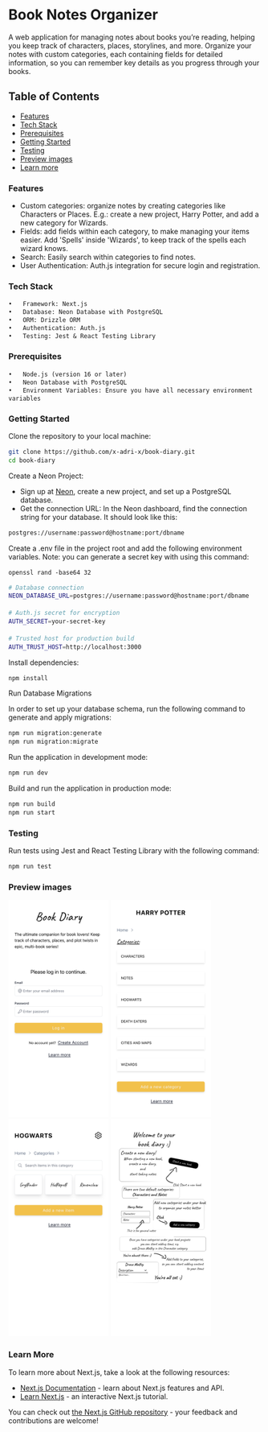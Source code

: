 # Book Notes Organizer

A web application for managing notes about books you’re reading, helping you keep track of characters, places, storylines, and more. Organize your notes with custom categories, each containing fields for detailed information, so you can remember key details as you progress through your books.

## Table of Contents

- [Features](#features)
- [Tech Stack](#tech-stack)
- [Prerequisites](#prerequisites)
- [Getting Started](#getting-started)
- [Testing](#testing)
- [Preview images](#preview-images)
- [Learn more](#learn-more)

### Features

- Custom categories: organize notes by creating categories like Characters or Places. E.g.: create a new project, Harry Potter, and add a new category for Wizards.
- Fields: add fields within each category, to make managing your items easier. Add 'Spells' inside 'Wizards', to keep track of the spells each wizard knows.
- Search: Easily search within categories to find notes.
- User Authentication: Auth.js integration for secure login and registration.

### Tech Stack

    •	Framework: Next.js
    •	Database: Neon Database with PostgreSQL
    •	ORM: Drizzle ORM
    •	Authentication: Auth.js
    •	Testing: Jest & React Testing Library

### Prerequisites

    •	Node.js (version 16 or later)
    •	Neon Database with PostgreSQL
    •	Environment Variables: Ensure you have all necessary environment variables

### Getting Started

Clone the repository to your local machine:

```bash
git clone https://github.com/x-adri-x/book-diary.git
cd book-diary
```

Create a Neon Project:

- Sign up at [Neon](https://neon.tech/), create a new project, and set up a PostgreSQL database.
- Get the connection URL: In the Neon dashboard, find the connection string for your database. It should look like this:

```bash
postgres://username:password@hostname:port/dbname
```

Create a .env file in the project root and add the following environment variables. Note: you can generate a secret key with using this command:

```
openssl rand -base64 32
```

```bash
# Database connection
NEON_DATABASE_URL=postgres://username:password@hostname:port/dbname

# Auth.js secret for encryption
AUTH_SECRET=your-secret-key

# Trusted host for production build
AUTH_TRUST_HOST=http://localhost:3000
```

Install dependencies:

```bash
npm install
```

Run Database Migrations

In order to set up your database schema, run the following command to generate and apply migrations:

```bash
npm run migration:generate
npm run migration:migrate
```

Run the application in development mode:

```bash
npm run dev
```

Build and run the application in production mode:

```bash
npm run build
npm run start
```

### Testing

Run tests using Jest and React Testing Library with the following command:

```bash
npm run test
```

### Preview images

<img src="./public/Screenshot%202024-11-02%20at%2015.45.30.png" alt="Login page of the Book Diary application" width="200">
<img src="./public/Screenshot%202024-11-02%20at%2015.46.16.png" alt='Book categories view' width='200' >
<img src="./public/Screenshot%202024-11-02%20at%2015.46.24.png" alt='Category view with items' width='200' >
<img src="./public/Screenshot%202024-11-02%20at%2015.48.55.png" alt='How to page' width='200' >

### Learn More

To learn more about Next.js, take a look at the following resources:

- [Next.js Documentation](https://nextjs.org/docs) - learn about Next.js features and API.
- [Learn Next.js](https://nextjs.org/learn) - an interactive Next.js tutorial.

You can check out [the Next.js GitHub repository](https://github.com/vercel/next.js) - your feedback and contributions are welcome!

